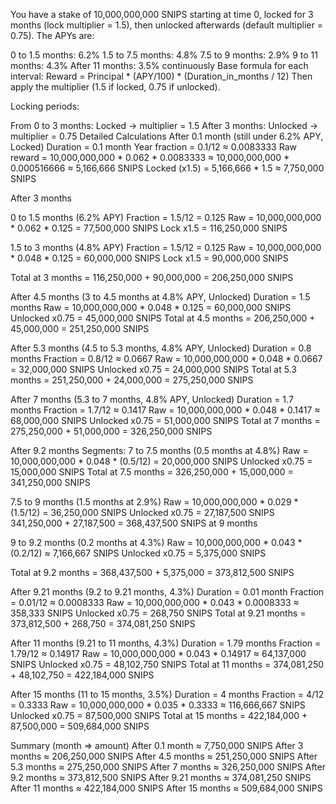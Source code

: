 You have a stake of 10,000,000,000 SNIPS starting at time 0, locked for 3 months (lock multiplier = 1.5), then unlocked afterwards (default multiplier = 0.75). The APYs are:

0 to 1.5 months: 6.2%
1.5 to 7.5 months: 4.8%
7.5 to 9 months: 2.9%
9 to 11 months: 4.3%
After 11 months: 3.5% continuously
Base formula for each interval:
Reward = Principal * (APY/100) * (Duration_in_months / 12)
Then apply the multiplier (1.5 if locked, 0.75 if unlocked).

Locking periods:

From 0 to 3 months: Locked → multiplier = 1.5
After 3 months: Unlocked → multiplier = 0.75
Detailed Calculations
After 0.1 month (still under 6.2% APY, Locked)
Duration = 0.1 month
Year fraction = 0.1/12 ≈ 0.0083333
Raw reward = 10,000,000,000 * 0.062 * 0.0083333
≈ 10,000,000,000 * 0.000516666 ≈ 5,166,666 SNIPS
Locked (x1.5) = 5,166,666 * 1.5 ≈ 7,750,000 SNIPS

After 3 months

0 to 1.5 months (6.2% APY)
Fraction = 1.5/12 = 0.125
Raw = 10,000,000,000 * 0.062 * 0.125 = 77,500,000 SNIPS
Lock x1.5 = 116,250,000 SNIPS

1.5 to 3 months (4.8% APY)
Fraction = 1.5/12 = 0.125
Raw = 10,000,000,000 * 0.048 * 0.125 = 60,000,000 SNIPS
Lock x1.5 = 90,000,000 SNIPS

Total at 3 months = 116,250,000 + 90,000,000 = 206,250,000 SNIPS

After 4.5 months (3 to 4.5 months at 4.8% APY, Unlocked)
Duration = 1.5 months
Raw = 10,000,000,000 * 0.048 * 0.125 = 60,000,000 SNIPS
Unlocked x0.75 = 45,000,000 SNIPS
Total at 4.5 months = 206,250,000 + 45,000,000 = 251,250,000 SNIPS

After 5.3 months (4.5 to 5.3 months, 4.8% APY, Unlocked)
Duration = 0.8 months
Fraction = 0.8/12 ≈ 0.0667
Raw = 10,000,000,000 * 0.048 * 0.0667 = 32,000,000 SNIPS
Unlocked x0.75 = 24,000,000 SNIPS
Total at 5.3 months = 251,250,000 + 24,000,000 = 275,250,000 SNIPS

After 7 months (5.3 to 7 months, 4.8% APY, Unlocked)
Duration = 1.7 months
Fraction = 1.7/12 ≈ 0.1417
Raw = 10,000,000,000 * 0.048 * 0.1417 ≈ 68,000,000 SNIPS
Unlocked x0.75 = 51,000,000 SNIPS
Total at 7 months = 275,250,000 + 51,000,000 = 326,250,000 SNIPS

After 9.2 months
Segments:
7 to 7.5 months (0.5 months at 4.8%)
Raw = 10,000,000,000 * 0.048 * (0.5/12) = 20,000,000 SNIPS
Unlocked x0.75 = 15,000,000 SNIPS
Total at 7.5 months = 326,250,000 + 15,000,000 = 341,250,000 SNIPS

7.5 to 9 months (1.5 months at 2.9%)
Raw = 10,000,000,000 * 0.029 * (1.5/12) = 36,250,000 SNIPS
Unlocked x0.75 = 27,187,500 SNIPS
341,250,000 + 27,187,500 = 368,437,500 SNIPS at 9 months

9 to 9.2 months (0.2 months at 4.3%)
Raw = 10,000,000,000 * 0.043 * (0.2/12) ≈ 7,166,667 SNIPS
Unlocked x0.75 = 5,375,000 SNIPS

Total at 9.2 months = 368,437,500 + 5,375,000 = 373,812,500 SNIPS

After 9.21 months (9.2 to 9.21 months, 4.3%)
Duration = 0.01 month
Fraction = 0.01/12 ≈ 0.0008333
Raw = 10,000,000,000 * 0.043 * 0.0008333 ≈ 358,333 SNIPS
Unlocked x0.75 = 268,750 SNIPS
Total at 9.21 months = 373,812,500 + 268,750 = 374,081,250 SNIPS

After 11 months (9.21 to 11 months, 4.3%)
Duration = 1.79 months
Fraction = 1.79/12 ≈ 0.14917
Raw = 10,000,000,000 * 0.043 * 0.14917 ≈ 64,137,000 SNIPS
Unlocked x0.75 = 48,102,750 SNIPS
Total at 11 months = 374,081,250 + 48,102,750 = 422,184,000 SNIPS

After 15 months (11 to 15 months, 3.5%)
Duration = 4 months
Fraction = 4/12 = 0.3333
Raw = 10,000,000,000 * 0.035 * 0.3333 ≈ 116,666,667 SNIPS
Unlocked x0.75 = 87,500,000 SNIPS
Total at 15 months = 422,184,000 + 87,500,000 = 509,684,000 SNIPS

Summary (month => amount)
After 0.1 month ≈ 7,750,000 SNIPS
After 3 months ≈ 206,250,000 SNIPS
After 4.5 months ≈ 251,250,000 SNIPS
After 5.3 months ≈ 275,250,000 SNIPS
After 7 months ≈ 326,250,000 SNIPS
After 9.2 months ≈ 373,812,500 SNIPS
After 9.21 months ≈ 374,081,250 SNIPS
After 11 months ≈ 422,184,000 SNIPS
After 15 months ≈ 509,684,000 SNIPS